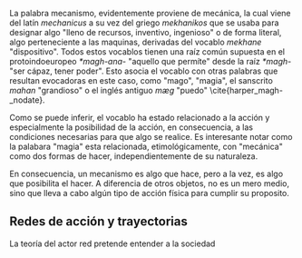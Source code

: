 La palabra mecanismo, evidentemente proviene de mecánica, la cual viene del latín *mechanicus* a su vez del griego *mekhanikos* que se usaba para designar algo "lleno de recursos, inventivo, ingenioso" o de forma literal, algo perteneciente a las maquinas, derivadas del vocablo *mekhane* "dispositivo". Todos estos vocablos tienen una raíz común supuesta en el protoindoeuropeo *\*magh-ana-* "aquello que permíte" desde la raíz *\*magh-* "ser cápaz, tener poder". Esto asocia el vocablo con otras palabras que resultan evocadoras en este caso, como "mago", "magia", el sanscrito *mahan* "grandioso" o el inglés antiguo *mæg* "puedo" \cite{harper_magh-_nodate}.

Como se puede inferir, el vocablo ha estado relacionado a la acción y especialmente la posibilidad de la acción, en consecuencia, a las condiciones necesarias para que algo se realice. Es interesante notar como la palabara "magia" esta relacionada, etimológicamente, con "mecánica" como dos formas de hacer, independientemente de su naturaleza.

En consecuencia, un mecanismo es algo que hace, pero a la vez, es algo que posibilita el hacer. A diferencia de otros objetos, no es un mero medio, sino que lleva a cabo algún tipo de acción física para cumplir su proposito.

## Redes de acción y trayectorias

La teoría del actor red pretende entender a la sociedad

